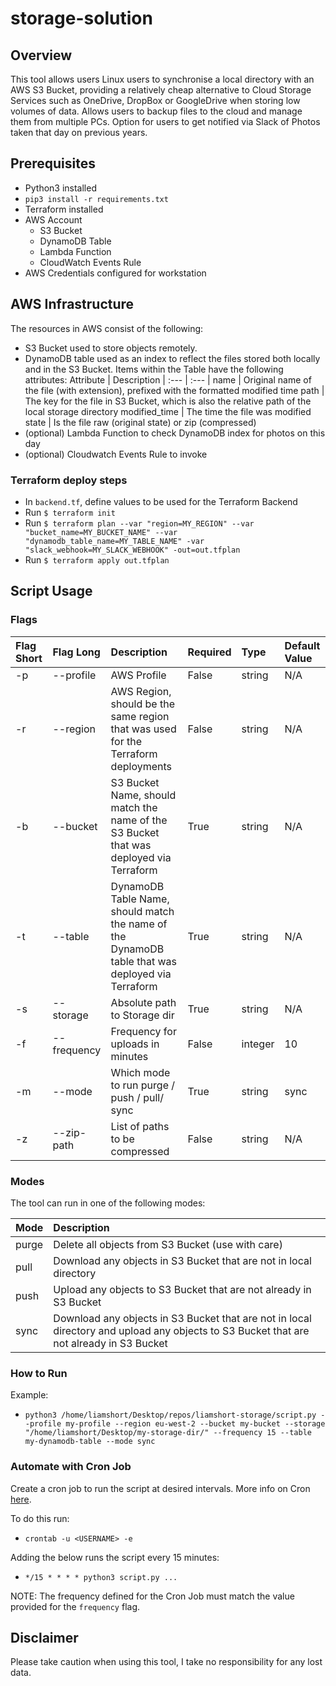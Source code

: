 # storage-solution

## Overview

This tool allows users Linux users to synchronise a local directory with an AWS S3 Bucket, providing a relatively cheap alternative to Cloud Storage Services such as OneDrive, DropBox or GoogleDrive when storing low volumes of data. Allows users to backup files to the cloud and manage them from multiple PCs. Option for users to get notified via Slack of Photos taken that day on previous years.

## Prerequisites

* Python3 installed
* `pip3 install -r requirements.txt`
* Terraform installed
* AWS Account
    * S3 Bucket
    * DynamoDB Table
    * Lambda Function
    * CloudWatch Events Rule
* AWS Credentials configured for workstation

## AWS Infrastructure

The resources in AWS consist of the following:

* S3 Bucket used to store objects remotely.
* DynamoDB table used as an index to reflect the files stored both locally and in the S3 Bucket. Items within the Table have the following attributes:
    Attribute | Description
    | :--- | :--- |
    name | Original name of the file (with extension), prefixed with the formatted modified time
    path | The key for the file in S3 Bucket, which is also the relative path of the local storage directory
    modified_time | The time the file was modified
    state | Is the file raw (original state) or zip (compressed)
* (optional) Lambda Function to check DynamoDB index for photos on this day
* (optional) Cloudwatch Events Rule to invoke 

### Terraform deploy steps

* In `backend.tf`, define values to be used for the Terraform Backend
* Run `$ terraform init`
* Run `$ terraform plan --var "region=MY_REGION" --var "bucket_name=MY_BUCKET_NAME" --var "dynamodb_table_name=MY_TABLE_NAME" -var "slack_webhook=MY_SLACK_WEBHOOK" -out=out.tfplan`
* Run `$ terraform apply out.tfplan`

## Script Usage

### Flags

Flag Short | Flag Long | Description | Required | Type | Default Value
:--- | :--- | :--- | :--- | :--- | :--- |
-p | --profile | AWS Profile | False | string | N/A
-r | --region | AWS Region, should be the same region that was used for the Terraform deployments | False | string | N/A
-b | --bucket | S3 Bucket Name, should match the name of the S3 Bucket that was deployed via Terraform | True | string | N/A
-t | --table | DynamoDB Table Name, should match the name of the DynamoDB table that was deployed via Terraform | True | string | N/A
-s | --storage | Absolute path to Storage dir | True | string | N/A
-f | --frequency | Frequency for uploads in minutes | False | integer | 10
-m | --mode | Which mode to run purge / push / pull/ sync | True | string | sync
-z | --zip-path | List of paths to be compressed | False | string | N/A

### Modes

The tool can run in one of the following modes:

Mode | Description |
:--- | :--- |
purge | Delete all objects from S3 Bucket (use with care)
pull | Download any objects in S3 Bucket that are not in local directory
push | Upload any objects to S3 Bucket that are not already in S3 Bucket
sync | Download any objects in S3 Bucket that are not in local directory and upload any objects to S3 Bucket that are not already in S3 Bucket

### How to Run

Example:

* ```python3 /home/liamshort/Desktop/repos/liamshort-storage/script.py --profile my-profile --region eu-west-2 --bucket my-bucket --storage "/home/liamshort/Desktop/my-storage-dir/" --frequency 15 --table my-dynamodb-table --mode sync```

### Automate with Cron Job

Create a cron job to run the script at desired intervals. More info on Cron [here](https://man7.org/linux/man-pages/man5/crontab.5.html).

To do this run:

* ```crontab -u <USERNAME> -e```

Adding the below runs the script every 15 minutes: 

* ```*/15 * * * * python3 script.py ...```

NOTE: The frequency defined for the Cron Job must match the value provided for the `frequency` flag.

## Disclaimer

Please take caution when using this tool, I take no responsibility for any lost data.

